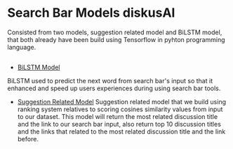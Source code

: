 
# Search Bar Models diskusAI

Consisted from two models, suggestion related model and BiLSTM model, that both already have been build using Tensorflow in pyhton programming language.


## 

 - [BiLSTM Model](https://awesomeopensource.com/project/elangosundar/awesome-README-templates)

 BiLSTM used to predict the next word from search bar's input so that it enhanced and speed up users experiences during using search bar tools.
 - [Suggestion Related Model](https://github.com/matiassingers/awesome-readme)
 Suggestion related model that we build using ranking system relatives to scoring cosines similarity values from input to our dataset. This model will return the most related discussion title and the link to our search bar input, also return top 10 discussion titles and the links that related to the most related discussion title and the link before.


